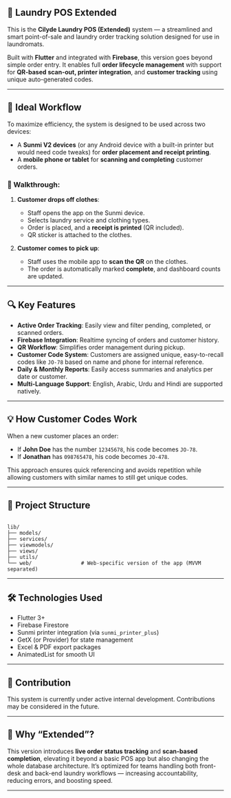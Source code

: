 
## 📱 Laundry POS Extended

This is the **Cilyde Laundry POS (Extended)** system — a streamlined and smart point-of-sale and laundry order tracking solution designed for use in laundromats.

Built with **Flutter** and integrated with **Firebase**, this version goes beyond simple order entry. It enables full **order lifecycle management** with support for **QR-based scan-out, printer integration**, and **customer tracking** using unique auto-generated codes.

---

## 📱 Ideal Workflow

To maximize efficiency, the system is designed to be used across two devices:

- A **Sunmi V2 devices** (or any Android device with a built-in printer but would need code tweaks) for **order placement and receipt printing**.
- A **mobile phone or tablet** for **scanning and completing** customer orders.

### 🧺 Walkthrough:

1. **Customer drops off clothes**:
   - Staff opens the app on the Sunmi device.
   - Selects laundry service and clothing types.
   - Order is placed, and a **receipt is printed** (QR included).
   - QR sticker is attached to the clothes.

2. **Customer comes to pick up**:
   - Staff uses the mobile app to **scan the QR** on the clothes.
   - The order is automatically marked **complete**, and dashboard counts are updated.

---

## 🔍 Key Features

- **Active Order Tracking**: Easily view and filter pending, completed, or scanned orders.
- **Firebase Integration**: Realtime syncing of orders and customer history.
- **QR Workflow**: Simplifies order management during pickup.
- **Customer Code System**: Customers are assigned unique, easy-to-recall codes like `JO-78` based on name and phone for internal reference.
- **Daily & Monthly Reports**: Easily access summaries and analytics per date or customer.
- **Multi-Language Support**: English, Arabic, Urdu and Hindi are supported natively.

---

## 💡 How Customer Codes Work

When a new customer places an order:
- If **John Doe** has the number `12345678`, his code becomes `JO-78`.
- If **Jonathan** has `098765478`, his code becomes `JO-478`.

This approach ensures quick referencing and avoids repetition while allowing customers with similar names to still get unique codes.

---

## 📁 Project Structure

```

lib/
├── models/
├── services/
├── viewmodels/
├── views/
├── utils/
└── web/                # Web-specific version of the app (MVVM separated)

```

---

## 🛠 Technologies Used

- Flutter 3+
- Firebase Firestore
- Sunmi printer integration (via `sunmi_printer_plus`)
- GetX (or Provider) for state management
- Excel & PDF export packages
- AnimatedList for smooth UI

---

## 🔗 Contribution

This system is currently under active internal development. Contributions may be considered in the future.

---

## 🧼 Why “Extended”?

This version introduces **live order status tracking** and **scan-based completion**, elevating it beyond a basic POS app but also changing the whole database architecture. It’s optimized for teams handling both front-desk and back-end laundry workflows — increasing accountability, reducing errors, and boosting speed.

---

